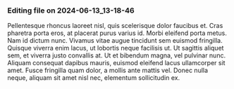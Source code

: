 

### Editing file on 2024-06-13_13-18-46

Pellentesque rhoncus laoreet nisl, quis scelerisque dolor faucibus et. Cras pharetra porta eros, at placerat purus varius id. Morbi eleifend porta metus. Nam id dictum nunc. Vivamus vitae augue tincidunt sem euismod fringilla. Quisque viverra enim lacus, ut lobortis neque facilisis ut. Ut sagittis aliquet sem, et viverra justo convallis at. Ut et bibendum magna, vel pulvinar nunc. Aliquam consequat dapibus mauris, euismod eleifend lacus ullamcorper sit amet. Fusce fringilla quam dolor, a mollis ante mattis vel. Donec nulla neque, aliquam sit amet nisl nec, elementum sollicitudin ex.


